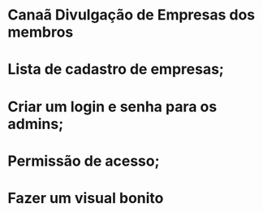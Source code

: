# Canaã Divulgação de Empresas dos membros

# Lista de cadastro de empresas;

# Criar um login e senha para os admins;
# Permissão de acesso;

# Fazer um visual bonito